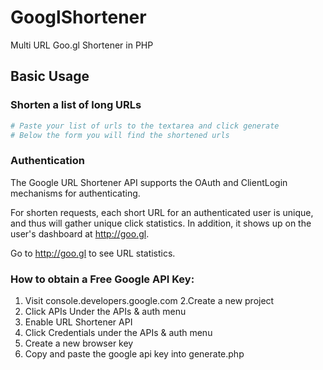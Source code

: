 # GooglShortener

Multi URL Goo.gl Shortener in PHP

## Basic Usage

### Shorten a list of long URLs

``` php
# Paste your list of urls to the textarea and click generate
# Below the form you will find the shortened urls
```

### Authentication

The Google URL Shortener API supports the OAuth and ClientLogin mechanisms for authenticating.

For shorten requests, each short URL for an authenticated user is unique, and thus will gather unique click statistics. In addition, it shows up on the user's dashboard at http://goo.gl.

Go to http://goo.gl to see URL statistics.


### How to obtain a Free Google API Key:

1. Visit console.developers.google.com
2.Create a new project
3. Click APIs Under the APIs & auth menu
4. Enable URL Shortener API
5. Click Credentials under the APIs & auth menu
6. Create a new browser key
7. Copy and paste the google api key into generate.php
```
